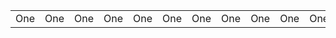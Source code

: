 <div class="table-responsive">
  <table class="table">
    <tbody>
    <tl><td>One</td></tl>
    <tl><td>One</td></tl>
    <tl><td>One</td></tl>
    <tl><td>One</td></tl>
    <tl><td>One</td></tl>
    <tl><td>One</td></tl>
    <tl><td>One</td></tl>
    <tl><td>One</td></tl>
    <tl><td>One</td></tl>
    <tl><td>One</td></tl>
    <tl><td>One</td></tl>
    <tl><td>One</td></tl>
    </tbody>
  </table>
</div>